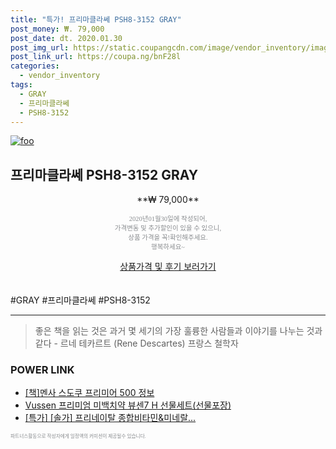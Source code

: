 ```yaml
--- 
title: "특가! 프리마클라쎄 PSH8-3152 GRAY" 
post_money: ₩. 79,000 
post_date: dt. 2020.01.30 
post_img_url: https://static.coupangcdn.com/image/vendor_inventory/images/2018/08/06/17/7/6dda2ebe-496a-4360-a6f4-2799bdad37f3.jpg 
post_link_url: https://coupa.ng/bnF28l 
categories: 
  - vendor_inventory 
tags: 
  - GRAY 
  - 프리마클라쎄 
  - PSH8-3152 
--- 
```

[![foo](https://static.coupangcdn.com/image/vendor_inventory/images/2018/08/06/17/7/6dda2ebe-496a-4360-a6f4-2799bdad37f3.jpg)](https://coupa.ng/bnF28l) 

## 프리마클라쎄 PSH8-3152 GRAY 
<p style="text-align: center;">**₩ 79,000**</p> 
<p style="text-align: center;"><span style="color: #898c8f; font-family: Georgia,Times,serif; font-size: 0.75em;">2020년01월30일에 작성되어, <br>가격변동 및 추가할인이 있을 수 있으니,<br> 상품 가격을 꼭!확인해주세요.<br>행복하세요~</span> 
</p>	 
<div markdown="0" style="text-align: center;"><a href="https://coupa.ng/bnF28l" class="btn btn--success">상품가격 및 후기 보러가기</a></div> 
<br><br> 
  #GRAY #프리마클라쎄 #PSH8-3152 
<hr> 

> 좋은 책을 읽는 것은 과거 몇 세기의 가장 훌륭한 사람들과 이야기를 나누는 것과 같다 - 르네 테카르트 (Rene Descartes) 프랑스 철학자 


### POWER LINK

* <a href="https://blog.naver.com/fasyy4321/221761138701" target="_blank">[책]멘사 스도쿠 프리미어 500 정보</a>
* <a href="https://blog.naver.com/santokki14/221787685827" target="_blank">Vussen 프리미엄 미백치약 뷰센7 H 선물세트(선물포장)</a>
* <a href="https://blog.naver.com/sakai111/221790037782" target="_blank">[특가] [솔가] 프리네이탈 종합비타민&미네랄...</a>

<span style="color: #898c8f; font-family: Georgia,Times,serif; font-size: 0.55em;">파트너스활동으로 작성자에게 일정액의 커미션이 제공될수 있습니다.</span> 
